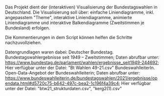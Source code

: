 Das Projekt dient der (interaktiven) Visualisierung der Bundestagswahlen in Deutschland. 
Die Visualisierung soll über: 
  einfache Liniendiagramme, inkl. angepasstem "Theme", 
  interaktive Liniendiagramme, 
  animierte Liniendiagramme und
  interaktive Balkendiagramme (Zweitstimmen je Bundesland) erfolgen.

Die Kommentierungen in dem Script können helfen die Schritte nachzuvollziehen.

Datengrundlagen waren dabei: 
  Deutscher Bundestag.  Bundestagswahlergebnisse seit 1949 – Zweitstimmen;
    Daten abrufbar unter: https://www.bundestag.de/parlament/wahlen/ergebnisse_seit1949-244692; Hier verfügbar unter der Datei: "Bt Wahlen 49-21.csv"
  BundeswahlleiterIn. Open-Data-Angebot der Bundeswahlleiterin;
    Daten abrufbar unter: https://www.bundeswahlleiterin.de/bundestagswahlen/2021/ergebnisse/opendata.html#d5720c75-b642-497c-bea2-1c196f4a39c4; Hier verfügbar unter der Datei: "btw21_strukturdaten.csv", "kerg2(1).csv"

